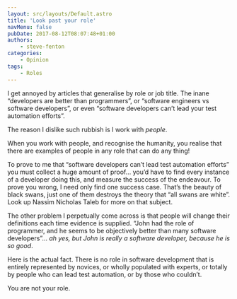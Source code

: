 ```yaml
---
layout: src/layouts/Default.astro
title: 'Look past your role'
navMenu: false
pubDate: 2017-08-12T08:07:48+01:00
authors:
    - steve-fenton
categories:
    - Opinion
tags:
    - Roles
---
```


I get annoyed by articles that generalise by role or job title. The inane “developers are better than programmers”, or “software engineers vs software developers”, or even “software developers can’t lead your test automation efforts”.

The reason I dislike such rubbish is I work with *people*.

When you work with people, and recognise the humanity, you realise that there are examples of people in any role that can do any thing!

To prove to me that “software developers can’t lead test automation efforts” you must collect a huge amount of proof… you’d have to find every instance of a developer doing this, and measure the success of the endeavour. To prove you wrong, I need only find one success case. That’s the beauty of black swans, just one of them destroys the theory that “all swans are white”. Look up Nassim Nicholas Taleb for more on that subject.

The other problem I perpetually come across is that people will change their definitions each time evidence is supplied. “John had the role of programmer, and he seems to be objectively better than many software developers”… *ah yes, but John is really a software developer, because he is so good*.

Here is the actual fact. There is no role in software development that is entirely represented by novices, or wholly populated with experts, or totally by people who can lead test automation, or by those who couldn’t.

You are not your role.
